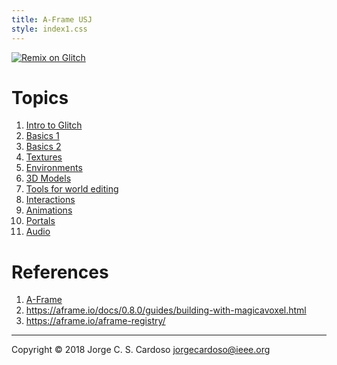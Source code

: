 ```yaml
---
title: A-Frame USJ
style: index1.css
---
```


[![Remix on Glitch](https://cdn.glitch.com/2703baf2-b643-4da7-ab91-7ee2a2d00b5b%2Fremix-button.svg)](https://glitch.com/edit/#!/remix/hurricane-tub)

<!-- 
<img width="600" src="https://cdn.glitch.com/80978ab7-9db6-45ae-bc43-4fab16bdbb6e%2FIMG_20180201_165406.jpg?1517505125008">
-->


# Topics

1. <a href="0-intro-glitch.html">Intro to Glitch</a>
1. <a href="1-basics-1.html">Basics 1</a>
1. <a href="1-basics-2.html">Basics 2</a>
1. <a href="2-textures.html">Textures</a>
1. <a href="3-environments.html">Environments</a>
1. <a href="4-3d-models.html">3D Models</a>
1. <a href="5-offline-editing.html">Tools for world editing</a>
1. <a href="6-interactions.html" >Interactions</a>
1. <a href="7-animations.html" >Animations</a>
1. <a href="8-portals.html" >Portals</a>
1. <a href="9-audio.html" >Audio</a>

# References

1. <a href="http://aframe.io" target="_blank">A-Frame</a>
1. https://aframe.io/docs/0.8.0/guides/building-with-magicavoxel.html
1. https://aframe.io/aframe-registry/

-----
Copyright &copy; 2018 Jorge C. S. Cardoso jorgecardoso@ieee.org
